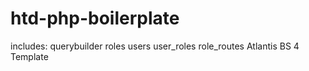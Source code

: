 # htd-php-boilerplate
includes:
querybuilder
roles
users
user_roles
role_routes
Atlantis BS 4 Template
